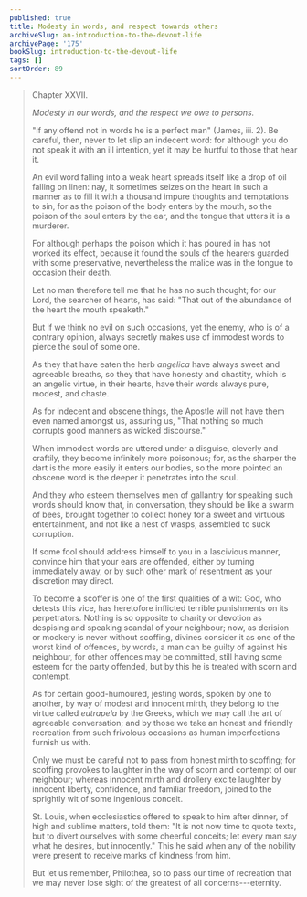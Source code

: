 ```yaml
---
published: true
title: Modesty in words, and respect towards others
archiveSlug: an-introduction-to-the-devout-life
archivePage: '175'
bookSlug: introduction-to-the-devout-life
tags: []
sortOrder: 89
---
```


> Chapter XXVII.
>
> *Modesty in our words, and the respect we owe to persons.*
>
> "If any offend not in words he is a perfect man" (James, iii. 2). Be careful, then, never to let slip an indecent word: for although you do not speak it with an ill intention, yet it may be hurtful to those that hear it.
>
> An evil word falling into a weak heart spreads itself like a drop of oil falling on linen: nay, it sometimes seizes on the heart in such a manner as to fill it with a thousand impure thoughts and temptations to sin, for as the poison of the body enters by the mouth, so the poison of the soul enters by the ear, and the tongue that utters it is a murderer.
>
> For although perhaps the poison which it has poured in has not worked its effect, because it found the souls of the hearers guarded with some preservative, nevertheless the malice was in the tongue to occasion their death.
>
> Let no man therefore tell me that he has no such thought; for our Lord, the searcher of hearts, has said: "That out of the abundance of the heart the mouth speaketh."
>
> But if we think no evil on such occasions, yet the enemy, who is of a contrary opinion, always secretly makes use of immodest words to pierce the soul of some one.
>
> As they that have eaten the herb *angelica* have always sweet and agreeable breaths, so they that have honesty and chastity, which is an angelic virtue, in their hearts, have their words always pure, modest, and chaste.
>
> As for indecent and obscene things, the Apostle will not have them even named amongst us, assuring us, "That nothing so much corrupts good manners as wicked discourse."
>
> When immodest words are uttered under a disguise, cleverly and craftily, they become infinitely more poisonous; for, as the sharper the dart is the more easily it enters our bodies, so the more pointed an obscene word is the deeper it penetrates into the soul.
>
> And they who esteem themselves men of gallantry for speaking such words should know that, in conversation, they should be like a swarm of bees, brought together to collect honey for a sweet and virtuous entertainment, and not like a nest of wasps, assembled to suck corruption.
>
> If some fool should address himself to you in a lascivious manner, convince him that your ears are offended, either by turning immediately away, or by such other mark of resentment as your discretion may direct.
>
> To become a scoffer is one of the first qualities of a wit: God, who detests this vice, has heretofore inflicted terrible punishments on its perpetrators. Nothing is so opposite to charity or devotion as despising and speaking scandal of your neighbour; now, as derision or mockery is never without scoffing, divines consider it as one of the worst kind of offences, by words, a man can be guilty of against his neighbour, for other offences may be committed, still having some esteem for the party offended, but by this he is treated with scorn and contempt.
>
> As for certain good-humoured, jesting words, spoken by one to another, by way of modest and innocent mirth, they belong to the virtue called *eutrapela* by the Greeks, which we may call the art of agreeable conversation; and by those we take an honest and friendly recreation from such frivolous occasions as human imperfections furnish us with.
>
> Only we must be careful not to pass from honest mirth to scoffing; for scoffing provokes to laughter in the way of scorn and contempt of our neighbour; whereas innocent mirth and drollery excite laughter by innocent liberty, confidence, and familiar freedom, joined to the sprightly wit of some ingenious conceit.
>
> St. Louis, when ecclesiastics offered to speak to him after dinner, of high and sublime matters, told them: "It is not now time to quote texts, but to divert ourselves with some cheerful conceits; let every man say what he desires, but innocently." This he said when any of the nobility were present to receive marks of kindness from him.
>
> But let us remember, Philothea, so to pass our time of recreation that we may never lose sight of the greatest of all concerns---eternity.
